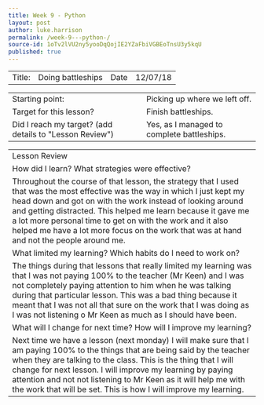 ```yaml
---
title: Week 9 - Python 
layout: post
author: luke.harrison
permalink: /week-9---python-/
source-id: 1oTv2lVU2ny5yooDqQojIE2YZaFbiVGBEoTnsU3y5kqU
published: true
---
```

<table>
  <tr>
    <td>Title:</td>
    <td>Doing battleships</td>
    <td>Date</td>
    <td>12/07/18</td>
  </tr>
</table>


<table>
  <tr>
    <td>Starting point:</td>
    <td>Picking up where we left off.</td>
  </tr>
  <tr>
    <td>Target for this lesson?</td>
    <td>Finish battleships.</td>
  </tr>
  <tr>
    <td>Did I reach my target? 
(add details to "Lesson Review")</td>
    <td>Yes, as I managed to complete battleships.</td>
  </tr>
</table>


<table>
  <tr>
    <td>Lesson Review</td>
  </tr>
  <tr>
    <td>How did I learn? What strategies were effective? </td>
  </tr>
  <tr>
    <td>Throughout the course of that lesson, the strategy that I used that was the most effective was the way in which I just kept my head down and got on with the work instead of looking around and getting distracted. This helped me learn because it gave me a lot more personal time to get on with the work and it also helped me have a lot more focus on the work that was at hand and not the people around me.</td>
  </tr>
  <tr>
    <td>What limited my learning? Which habits do I need to work on? </td>
  </tr>
  <tr>
    <td>The things during that lessons that really limited my learning was that I was not paying 100% to the teacher (Mr Keen) and I was not completely paying attention to him when he was talking during that particular lesson. This was a bad thing because it meant that I was not all that sure on the work that I was doing as I was not listening o Mr Keen as much as I should have been.</td>
  </tr>
  <tr>
    <td>What will I change for next time? How will I improve my learning?</td>
  </tr>
  <tr>
    <td>Next time we have a lesson (next monday) I will make sure that I am paying 100% to the things that are being said by the teacher when they are talking to the class. This is the thing that I will change for next lesson. I will improve my learning by paying attention and not not listening to Mr Keen as it will help me with the work that will be set. This is how I will improve my learning.</td>
  </tr>
</table>


